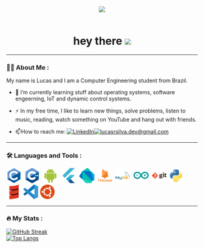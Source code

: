 <div id="header" align="center">
  <img src="https://media4.giphy.com/media/sk6yL9EGVeAcE/giphy.gif?cid=ecf05e47x30puek68insz8vj6itebt650rzyv2vroxdliy14&rid=giphy.gif&ct=g" width="400"/>
  <br/><img src="https://komarev.com/ghpvc/?username=lucasri-silva&style=flat-square&color=blue" alt=""/>
  
  <h1>
    hey there
    <img src="https://media.giphy.com/media/hvRJCLFzcasrR4ia7z/giphy.gif" width="30px"/>
  </h1>
 
</div>

---

### :man_technologist: About Me :
My name is Lucas and I am a Computer Engineering student from Brazil.


- :telescope: I’m currently learning stuff about operating systems, software engeerning, IoT and dynamic control systems.
<!--
- :seedling: Exploring Technical Content Writing.
-->
- :zap: In my free time, I like to learn new things, solve problems, listen to music, reading, watch something on YouTube and hang out with friends.

- :mailbox:How to reach me: <a href="https://www.linkedin.com/in/lucas-silva-13b060168/">![LinkedIn](https://img.shields.io/badge/LinkedIn-0077B5?style=for-the-badge&logo=linkedin&logoColor=white)</a><a href="mailto:lucasrsilva.dev@gmail.com">![lucasrsilva.dev@gmail.com](https://img.shields.io/badge/Gmail-D14836?style=for-the-badge&logo=gmail&logoColor=white)</a>

---

### :hammer_and_wrench: Languages and Tools :

<div> 
  <img src="https://github.com/devicons/devicon/blob/master/icons/c/c-original.svg" title="C" alt="C" width="40" height="40"/>&nbsp;
  <img src="https://github.com/devicons/devicon/blob/master/icons/cplusplus/cplusplus-original.svg" title="C++" alt="C++" width="40" height="40"/>&nbsp; 
  <img src="https://github.com/devicons/devicon/blob/master/icons/android/android-original.svg" title="Android" alt="Android" width="40" height="40"/>&nbsp; 
  <img src="https://github.com/devicons/devicon/blob/master/icons/flutter/flutter-original.svg" title="Flutter" alt="Flutter" width="40" height="40"/>&nbsp;
  <img src="https://github.com/devicons/devicon/blob/master/icons/dart/dart-original.svg" title="Dart" alt="Dart" width="40" height="40"/>&nbsp;
  <img src="https://github.com/devicons/devicon/blob/master/icons/firebase/firebase-plain-wordmark.svg" title="Firebase" alt="Firebase" width="40" height="40"/>&nbsp;
  <img src="https://github.com/devicons/devicon/blob/master/icons/mysql/mysql-original-wordmark.svg" title="MySQL"  alt="MySQL" width="40" height="40"/>&nbsp;
  <img src="https://github.com/devicons/devicon/blob/master/icons/arduino/arduino-original.svg" title="Arduino" alt="Arduino" width="40" height="40"/>&nbsp; 
  <img src="https://github.com/devicons/devicon/blob/master/icons/git/git-original-wordmark.svg" title="Git" **alt="Git" width="40" height="40"/>
  <img src="https://github.com/devicons/devicon/blob/master/icons/python/python-original.svg" title="Python" **alt="Python" width="40" height="40"/>
  <img src="https://github.com/devicons/devicon/blob/master/icons/scala/scala-original.svg" title="Scala" **alt="Scala" width="40" height="40"/>
  <img src="https://github.com/devicons/devicon/blob/master/icons/vscode/vscode-original.svg" title="VScode" **alt="VScode" width="40" height="40"/>
  <img src="https://github.com/devicons/devicon/blob/master/icons/ubuntu/ubuntu-plain.svg" title="Ubuntu" **alt="Ubuntu" width="40" height="40"/>
  
</div>

---

### :fire: My Stats :
[![GitHub Streak](http://github-readme-streak-stats.herokuapp.com?user=lucasri-silva&theme=dark&background=000000)](https://git.io/streak-stats)
</br>[![Top Langs](https://github-readme-stats.vercel.app/api/top-langs/?username=lucasri-silva&layout=compact&theme=vision-friendly-dark&hide=MakeFile)](https://github.com/anuraghazra/github-readme-stats)




<!--
github profile reference: https://www.sitepoint.com/github-profile-readme/

- 🔭 I’m currently working on ...
- 🌱 I’m currently learning ...
- 👯 I’m looking to collaborate on ...
- 🤔 I’m looking for help with ...
- 💬 Ask me about ...
 ...
- 😄 Pronouns: ...
- ⚡ Fun fact: ...
-->
